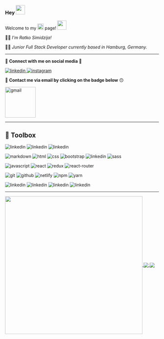### Hey <img src="https://raw.githubusercontent.com/MartinHeinz/MartinHeinz/master/wave.gif" width="30px"> 

Welcome to my <img src="https://cdn.jsdelivr.net/gh/devicons/devicon/icons/github/github-original.svg" width="20"> page! <img src="https://raw.githubusercontent.com/MartinHeinz/MartinHeinz/master/wave.gif" width="30px">

🙋‍♂️ *I'm Ratko Simidzija!*

👨‍💻 *Junior Full Stack Developer currently based in Hamburg, Germany.*

---

💬 **Connect with me on social media** 🙂

[<img src="https://img.shields.io/badge/LinkedIn-0077B5?style=for-the-badge&logo=linkedin&logoColor=white" alt="linkedin"/>
](https://linkedin.com/in/ratkosimidzija)
[<img src="https://img.shields.io/badge/Instagram-E4405F?style=for-the-badge&logo=instagram&logoColor=white" alt="instagram" />
](https://www.instagram.com/sira08_/)

📧 **Contact me via email by clicking on the badge below** 🙃

[<img src="https://img.shields.io/badge/mail-007aff?style=for-the-badge&logo=icloud&logoColor=white" width="100" alt="gmail"/>](mailto:ratko.simidzija@icloud.com)

---

🧰 Toolbox
---

<img src="https://img.shields.io/badge/Visual_Studio_Code-0078D4?style=for-the-badge&logo=visual%20studio%20code&logoColor=white" alt="linkedin"/> <img src="https://img.shields.io/badge/APPLE-MAC%20MINI%20M1-lightgrey?style=for-the-badge&logo=apple" alt="linkedin"/>
<img src="https://img.shields.io/badge/Linux-FCC624?style=for-the-badge&logo=linux&logoColor=black" alt="linkedin"/>

<img src="https://img.shields.io/badge/Markdown-000000?style=for-the-badge&logo=markdown&logoColor=white" alt="markdown"/> <img src="https://img.shields.io/badge/HTML5-E34F26?style=for-the-badge&logo=html5&logoColor=white" alt="html"/> 
<img src="https://img.shields.io/badge/CSS3-1572B6?style=for-the-badge&logo=css3&logoColor=white" alt="css"/>
<img src="https://img.shields.io/badge/Bootstrap-563D7C?style=for-the-badge&logo=bootstrap&logoColor=white" alt="bootstrap"/>
<img src="https://img.shields.io/badge/Material--UI-0081CB?style=for-the-badge&logo=material-ui&logoColor=white" alt="linkedin"/>
<img src="https://img.shields.io/badge/Sass-CC6699?style=for-the-badge&logo=sass&logoColor=white" alt="sass"/>

<img src="https://img.shields.io/badge/JavaScript-F7DF1E?style=for-the-badge&logo=javascript&logoColor=black" alt="javascript"/> <img src="https://img.shields.io/badge/React-20232A?style=for-the-badge&logo=react&logoColor=61DAFB" alt="react"/>
<img src="https://img.shields.io/badge/Redux-593D88?style=for-the-badge&logo=redux&logoColor=white" alt="redux"/>
<img src="https://img.shields.io/badge/React_Router-CA4245?style=for-the-badge&logo=react-router&logoColor=white" alt="react-router"/>

<img src="https://img.shields.io/badge/Git-F05032?style=for-the-badge&logo=git&logoColor=white" alt="git"/> <img src="https://img.shields.io/badge/GitHub-100000?style=for-the-badge&logo=github&logoColor=white" alt="github"/>
<img src="https://img.shields.io/badge/Netlify-00C7B7?style=for-the-badge&logo=netlify&logoColor=white" alt="netlify"/>
<img src="https://img.shields.io/badge/npm-CB3837?style=for-the-badge&logo=npm&logoColor=white" alt="npm"/> 
<img src="https://img.shields.io/badge/Yarn-2C8EBB?style=for-the-badge&logo=yarn&logoColor=white" alt="yarn"/>

<img src="https://img.shields.io/badge/Safari-FF1B2D?style=for-the-badge&logo=Safari&logoColor=white" alt="linkedin"/> <img src="https://img.shields.io/badge/Firefox_Browser-FF7139?style=for-the-badge&logo=Firefox-Browser&logoColor=white" alt="linkedin"/> 
<img src="https://img.shields.io/badge/Google_chrome-4285F4?style=for-the-badge&logo=Google-chrome&logoColor=white" alt="linkedin"/>
<img src="https://img.shields.io/badge/Microsoft_Edge-0078D7?style=for-the-badge&logo=Microsoft-edge&logoColor=white" alt="linkedin"/>

---

<a href="https://github.com/ratko-sim/github-readme-stats">
  <img width=450 align="center" src="https://github-readme-stats-ratko-sim.vercel.app/api?username=ratko-sim&count_private=true&show_icons=true&bg_color=66000000&text_color=5D6D7E&title_color=0078FF&border_color=66000000&custom_title=GitHub Stats" />
</a>

<a href="https://github.com/ratko-sim/github-readme-stats">
  <img card_width=450 align="center" src="https://github-readme-stats.vercel.app/api/top-langs/?username=ratko-sim&layout=compact&bg_color=66000000&text_color=5D6D7E&title_color=0078FF&border_color=66000000&langs_count=10" />
</a> 

<a href="https://github.com/ratko-sim/github-readme-stats">
  <img card_width=450 align="center" src="https://github-readme-stats.vercel.app/api/wakatime?username=sira&bg_color=66000000&text_color=5D6D7E&title_color=0078FF&border_color=66000000" />
</a> 
